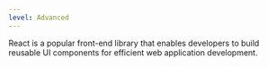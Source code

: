 ```yaml
---
level: Advanced
---
```


React is a popular front-end library that enables developers to build reusable UI components for efficient web application development.
